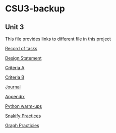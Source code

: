 # CSU3-backup
Unit 3
---

This file provides links to different file in this project

[Record of tasks](https://github.com/LingyeWU/unit3/blob/master/recordOfTasks.md)

[Design Statement](https://github.com/LingyeWU/unit3/blob/master/designStatement.md)

[Criteria A](https://github.com/LingyeWU/unit3/blob/master/Criteria%20A.md)

[Criteria B](https://github.com/LingyeWU/unit3/blob/master/CriteriaB.md)

[Journal](https://github.com/LingyeWU/unit3/blob/master/journal.md)

[Appendix](https://github.com/LingyeWU/unit3/blob/master/Appendix.md)

[Python warm-ups](https://github.com/LingyeWU/unit3/tree/master/python)

[Snakify Practices](https://github.com/LingyeWU/unit3/tree/master/snakify_practice)

[Graph Practicies](https://github.com/LingyeWU/unit3/tree/master/graph)
